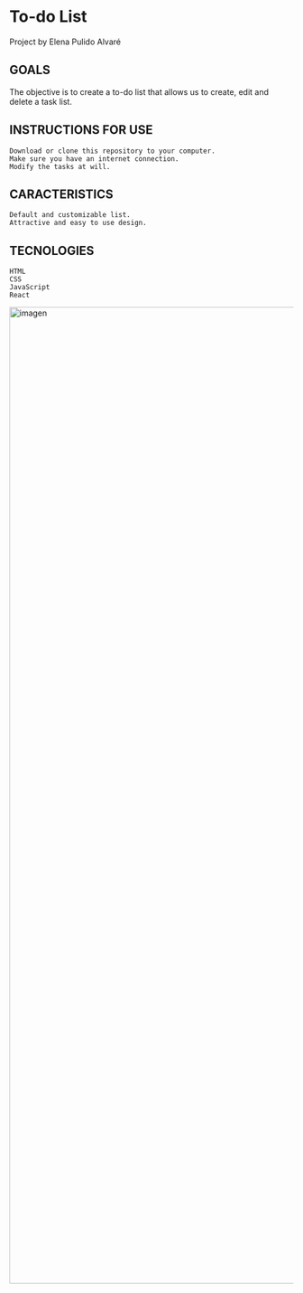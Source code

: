 # To-do List #

 Project by Elena Pulido Alvaré 
 

## GOALS ##

The objective is to create a to-do list that allows us to create, edit and delete a task list.

## INSTRUCTIONS FOR USE

    Download or clone this repository to your computer.
    Make sure you have an internet connection.
    Modify the tasks at will.

## CARACTERISTICS

    Default and customizable list.
    Attractive and easy to use design.

## TECNOLOGIES

    HTML
    CSS
    JavaScript
    React


<img width="1728" alt="imagen" src="https://user-images.githubusercontent.com/119506074/217842304-25698efc-d380-49e3-b625-1c63f3b92a1e.png">
